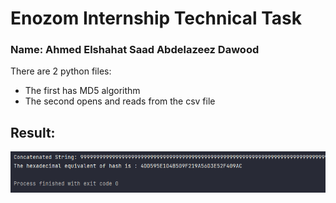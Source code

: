 
# Enozom Internship Technical Task 
### Name: Ahmed Elshahat Saad Abdelazeez Dawood 

There are 2 python files:
* The first has MD5 algorithm 
* The second opens and reads from the csv file

## Result:
  
![image](/screenshot.png)
